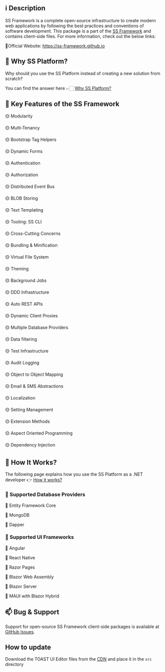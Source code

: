 ## ℹ️ Description

SS Framework is a complete open-source infrastructure to create modern web applications by following the best practices and conventions of software development. This package is a part of the [SS Framework](https://ss-framework.github.io) and contains client-side files. 
For more information, check out the below links: 

🔗Official Website: https://ss-framework.github.io

## 🤔 Why SS Platform?

Why should you use the SS Platform instead of creating a new solution from scratch?

You can find the answer here 👉🏻 [Why SS Platform?](https://ss-framework.github.io/why-ss-platform)

## 🚀 Key Features of the SS Framework

🟡 Modularity

🟡 Multi-Tenancy

🟡 Bootstrap Tag Helpers

🟡 Dynamic Forms

🟡 Authentication

🟡 Authorization

🟡 Distributed Event Bus

🟡 BLOB Storing

🟡 Text Templating

🟡 Tooling: SS CLI

🟡 Cross-Cutting Concerns

🟡 Bundling & Minification

🟡 Virtual File System

🟡 Theming

🟡 Background Jobs

🟡 DDD Infrastructure

🟡 Auto REST APIs

🟡 Dynamic Client Proxies

🟡 Multiple Database Providers

🟡 Data filtering

🟡 Test Infrastructure

🟡 Audit Logging

🟡 Object to Object Mapping

🟡 Email & SMS Abstractions

🟡 Localization

🟡 Setting Management

🟡 Extension Methods

🟡 Aspect Oriented Programming

🟡 Dependency Injection


## 🧐 How It Works?

The following page explains how you use the SS Platform as a .NET developer 👉 [How it works?](https://ss-framework.github.io/how-it-works)


### 📘 Supported Database Providers

🔵 Entity Framework Core

🔵 MongoDB

🔵 Dapper


### 🎴 Supported UI Frameworks

🔵 Angular

🔵 React Native

🔵 Razor Pages

🔵 Blazor Web Assembly

🔵 Blazor Server

🔵 MAUI with Blazor Hybrid


## 📫 Bug & Support

Support for open-source SS Framework client-side packages is available at [GitHub Issues](https://github.com/ss-framework/ss-framework/issues).

## How to update

Download the TOAST UI Editor files from the [CDN](https://github.com/nhn/tui.editor/blob/master/docs/en/getting-started.md#via-contents-delivery-network-cdn) and place it in the `src` directory
